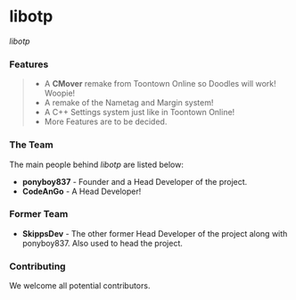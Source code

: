 libotp
===========
_libotp_ 

### Features ###
> * A **CMover** remake from Toontown Online so Doodles will work! Woopie! 
> * A remake of the Nametag and Margin system!
> * A C++ Settings system just like in Toontown Online!
> * More Features are to be decided.

### The Team ###
The main people behind _libotp_ are listed below:
* **ponyboy837** - Founder and a Head Developer of the project. 
* **CodeAnGo** - A Head Developer!

### Former Team ###
* **SkippsDev** - The other former Head Developer of the project along with ponyboy837. Also used to head the project.

### Contributing ###
We welcome all potential contributors.
